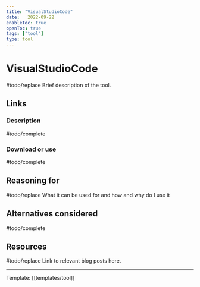 ```yaml
---
title: "VisualStudioCode"
date:   2022-09-22
enableToc: true
openToc: true
tags: ["tool"]
type: tool
---
```

# VisualStudioCode
#todo/replace  Brief description of the tool.

## Links
### Description
#todo/complete
### Download or use
#todo/complete
## Reasoning for
#todo/replace What it can be used for and how and why do I use it
## Alternatives considered
#todo/complete
## Resources
#todo/replace Link to relevant blog posts here.

---
Template: [[templates/tool]]